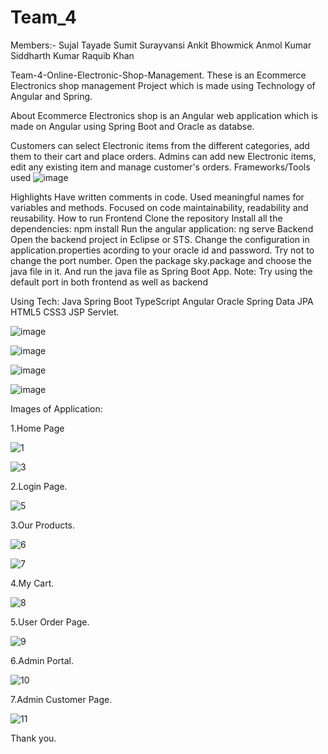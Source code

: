 # Team_4
Members:- Sujal Tayade
          Sumit Surayvansi
          Ankit Bhowmick
          Anmol Kumar
          Siddharth Kumar
          Raquib Khan
          

Team-4-Online-Electronic-Shop-Management.
These is an Ecommerce Electronics shop management Project which is made using Technology of Angular and Spring.

About
 Ecommerce Electronics shop is an Angular web application which is made on Angular using Spring Boot and Oracle as databse.

Customers can select Electronic items from the different categories, add them to their cart and place orders.
Admins can add new Electronic items, edit any existing item and manage customer's orders.
Frameworks/Tools used
               ![image](https://user-images.githubusercontent.com/108823909/177980463-ae5d9605-5f2a-4001-a0a3-a2dbdaa4fd1c.png)

Highlights
Have written comments in code.
Used meaningful names for variables and methods.
Focused on code maintainability, readability and reusability.
How to run
Frontend
Clone the repository
Install all the dependencies:
npm install
Run the angular application:
ng serve
Backend
Open the backend project in Eclipse or STS.
Change the configuration in application.properties acording to your oracle id and password. Try not to change the port number.
Open the package sky.package and choose the java file in it. And run the java file as Spring Boot App.
Note: Try using the default port in both frontend as well as backend


Using Tech:
Java
Spring Boot
TypeScript
Angular
Oracle
Spring Data JPA
HTML5
CSS3
JSP Servlet.



![image](https://user-images.githubusercontent.com/108823909/177982686-10db9cb2-8741-44bf-b6af-e9c00d3d480b.png)

![image](https://user-images.githubusercontent.com/108823909/177982779-bf3e0fde-ecd0-4b54-a0fd-26864d4d10b6.png)

![image](https://user-images.githubusercontent.com/108823909/177982808-931c9193-d790-4018-81fe-d885e5c0c1a6.png)

![image](https://user-images.githubusercontent.com/108823909/177982896-5d94c2fc-3de9-4dbd-95bd-7ff945d305da.png)



Images of Application:

1.Home Page

![1](https://user-images.githubusercontent.com/108823909/177980932-8ac74c79-2d28-40d8-ab27-d5b91f38629b.PNG)

![3](https://user-images.githubusercontent.com/108823909/177980958-d5756a6a-8782-4eb0-bbf7-ebf4799cd96c.PNG)

2.Login Page.

![5](https://user-images.githubusercontent.com/108823909/177981563-97297385-b12f-47f7-9848-5ff706a11474.PNG)

3.Our Products.

![6](https://user-images.githubusercontent.com/108823909/177981634-4e86565a-aa0e-4321-9d52-753d2831c8b4.PNG)

![7](https://user-images.githubusercontent.com/108823909/177981643-e429ff0b-2a87-4be8-aadf-450d8cdd70a3.PNG)

4.My Cart.

![8](https://user-images.githubusercontent.com/108823909/177981726-3a9013fd-0de1-4c8b-bd3d-1e14a83fcdf2.PNG)

5.User Order Page.

![9](https://user-images.githubusercontent.com/108823909/177981807-4540e63b-8227-4c55-94e8-cab6f9fda3d6.PNG)

6.Admin Portal.

![10](https://user-images.githubusercontent.com/108823909/177981917-b46d06be-ec1a-445d-b139-b63ec79a8d59.PNG)


7.Admin Customer Page.

![11](https://user-images.githubusercontent.com/108823909/177981961-98920890-d527-4d9f-ad81-2f5ad0fee00b.PNG)


Thank you.







